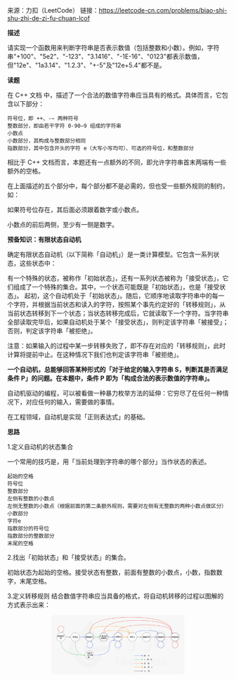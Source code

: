 来源：力扣（LeetCode）
链接：https://leetcode-cn.com/problems/biao-shi-shu-zhi-de-zi-fu-chuan-lcof

**描述**

请实现一个函数用来判断字符串是否表示数值（包括整数和小数）。例如，字符串"+100"、"5e2"、"-123"、"3.1416"、"-1E-16"、"0123"都表示数值，但"12e"、"1a3.14"、"1.2.3"、"+-5"及"12e+5.4"都不是。

**读题**

在 C++ 文档 中，描述了一个合法的数值字符串应当具有的格式。具体而言，它包含以下部分：
```
符号位，即 ++、-− 两种符号
整数部分，即由若干字符 0-90−9 组成的字符串
小数点
小数部分，其构成与整数部分相同
指数部分，其中包含开头的字符 e（大写小写均可）、可选的符号位，和整数部分
```
相比于 C++ 文档而言，本题还有一点额外的不同，即允许字符串首末两端有一些额外的空格。

在上面描述的五个部分中，每个部分都不是必需的，但也受一些额外规则的制约，如：

如果符号位存在，其后面必须跟着数字或小数点。

小数点的前后两侧，至少有一侧是数字。

**预备知识：有限状态自动机**

确定有限状态自动机（以下简称「自动机」）是一类计算模型。它包含一系列状态，这些状态中：

有一个特殊的状态，被称作「初始状态」，还有一系列状态被称为「接受状态」，它们组成了一个特殊的集合。其中，一个状态可能既是「初始状态」，也是「接受状态」。
起初，这个自动机处于「初始状态」。随后，它顺序地读取字符串中的每一个字符，并根据当前状态和读入的字符，按照某个事先约定好的「转移规则」，从当前状态转移到下一个状态；当状态转移完成后，它就读取下一个字符。当字符串全部读取完毕后，如果自动机处于某个「接受状态」，则判定该字符串「被接受」；否则，判定该字符串「被拒绝」。

注意：如果输入的过程中某一步转移失败了，即不存在对应的「转移规则」，此时计算将提前中止。在这种情况下我们也判定该字符串「被拒绝」。

**一个自动机，总能够回答某种形式的「对于给定的输入字符串 S，判断其是否满足条件 P」的问题。在本题中，条件 P 即为「构成合法的表示数值的字符串」。**

自动机驱动的编程，可以被看做一种暴力枚举方法的延伸：它穷尽了在任何一种情况下，对应任何的输入，需要做的事情。

在工程领域，自动机是实现「正则表达式」的基础。

**思路**


1.定义自动机的状态集合

一个常用的技巧是，用「当前处理到字符串的哪个部分」当作状态的表述。

```
起始的空格
符号位
整数部分
左侧有整数的小数点
左侧无整数的小数点（根据前面的第二条额外规则，需要对左侧有无整数的两种小数点做区分）
小数部分
字符e
指数部分的符号位
指数部分的整数部分
末尾的空格
```
2.找出「初始状态」和「接受状态」的集合。

初始状态为起始的空格。接受状态有整数，前面有整数的小数点，小数，指数数字，末尾空格。

3.定义转移规则
结合数值字符串应当具备的格式，将自动机转移的过程以图解的方式表示出来：


<div align="center"><img width="60%" src="Finite-state_machine.png"></img></div>
